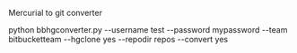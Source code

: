 Mercurial to git converter 

python bbhgconverter.py --username test --password mypassword --team bitbucketteam --hgclone yes --repodir repos --convert yes